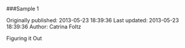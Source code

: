 ###Sample 1

Originally published: 2013-05-23 18:39:36
Last updated: 2013-05-23 18:39:36
Author: Catrina Foltz

Figuring it Out